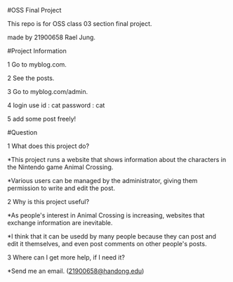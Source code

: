 #OSS Final Project

This repo is for OSS class 03 section final project.

made by 21900658 Rael Jung.

#Project Information

1 Go to myblog.com.

2 See the posts.

3 Go to myblog.com/admin.

4 login use id : cat password : cat

5 add some post freely!

#Question

1 What does this project do?

*This project runs a website that shows information about the characters in the Nintendo game Animal Crossing.

*Various users can be managed by the administrator, giving them permission to write and edit the post.

2 Why is this project useful?

*As people's interest in Animal Crossing is increasing, websites that exchange information are inevitable.

*I think that it can be usedd by many people because they can post and edit it themselves, and even post comments on other people's posts.

3 Where can I get more help, if I need it?

*Send me an email. (21900658@handong.edu)
